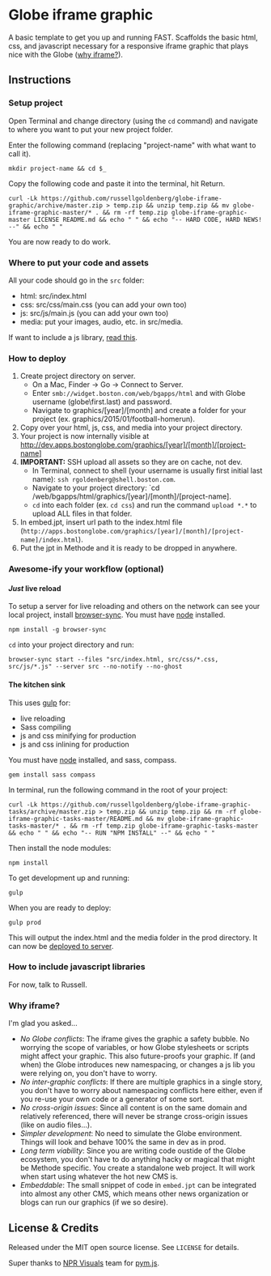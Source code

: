 # Globe iframe graphic
A basic template to get you up and running FAST. Scaffolds the basic html, css, and javascript necessary for a responsive iframe graphic that plays nice with the Globe ([why iframe?](#-why-iframe?)).

## Instructions
### Setup project
Open Terminal and change directory (using the `cd` command) and navigate to where you want to put your new project folder.

Enter the following command (replacing "project-name" with what want to call it).

    mkdir project-name && cd $_

Copy the following code and paste it into the terminal, hit Return.
    
    curl -Lk https://github.com/russellgoldenberg/globe-iframe-graphic/archive/master.zip > temp.zip && unzip temp.zip && mv globe-iframe-graphic-master/* . && rm -rf temp.zip globe-iframe-graphic-master LICENSE README.md && echo " " && echo "-- HARD CODE, HARD NEWS! --" && echo " "

You are now ready to do work.

### Where to put your code and assets
All your code should go in the `src` folder:
- html: src/index.html
- css: src/css/main.css (you can add your own too)
- js: src/js/main.js (you can add your own too)
- media: put your images, audio, etc. in src/media.

If want to include a js library, [read this](#how-to-include-javascript-libraries).

### How to deploy
1. Create project directory on server.
	- On a Mac, Finder -> Go -> Connect to Server.
	- Enter `smb://widget.boston.com/web/bgapps/html` and with Globe username (globe\first.last) and password.
	- Navigate to graphics/[year]/[month] and create a folder for your project (ex. graphics/2015/01/football-homerun).
2. Copy over your html, js, css, and media into your project directory.
3. Your project is now internally visible at http://dev.apps.bostonglobe.com/graphics/[year]/[month]/[project-name]
4. **IMPORTANT:** SSH upload all assets so they are on cache, not dev.
	- In Terminal, connect to shell (your username is usually first initial last name): `ssh rgoldenberg@shell.boston.com`.
	- Navigate to your project directory: `cd /web/bgapps/html/graphics/[year]/[month]/[project-name].
	- `cd` into each folder (ex. `cd css`) and run the command `upload *.*` to upload ALL files in that folder. 
4. In embed.jpt, insert url path to the index.html file (`http://apps.bostonglobe.com/graphics/[year]/[month]/[project-name]/index.html`).
5. Put the jpt in Methode and it is ready to be dropped in anywhere.

### Awesome-ify your workflow (optional)
#### *Just* live reload
To setup a server for live reloading and others on the network can see your local project, install [browser-sync](http://www.browsersync.io). You must have [node](http://nodejs.org) installed.

    npm install -g browser-sync

`cd` into your project directory and run:

    browser-sync start --files "src/index.html, src/css/*.css, src/js/*.js" --server src --no-notify --no-ghost

#### The kitchen sink
This uses [gulp](http://gulpjs.com) for:
- live reloading
- Sass compiling
- js and css minifying for production
- js and css inlining for production

You must have [node](http://nodejs.org) installed, and sass, compass.

	gem install sass compass

In terminal, run the following command in the root of your project:
	
	curl -Lk https://github.com/russellgoldenberg/globe-iframe-graphic-tasks/archive/master.zip > temp.zip && unzip temp.zip && rm -rf globe-iframe-graphic-tasks-master/README.md && mv globe-iframe-graphic-tasks-master/* . && rm -rf temp.zip globe-iframe-graphic-tasks-master && echo " " && echo "-- RUN "NPM INSTALL" --" && echo " "

	
Then install the node modules:

	npm install

To get development up and running:

	gulp

When you are ready to deploy:

	gulp prod

This will output the index.html and the media folder in the prod directory. It can now be [deployed to server](#how-to-deploy).

### How to include javascript libraries
For now, talk to Russell.

### Why iframe?
I'm glad you asked...
- *No Globe conflicts*: The iframe gives the graphic a safety bubble. No worrying the scope of variables, or how Globe stylesheets or scripts might affect your graphic. This also future-proofs your graphic. If (and when) the Globe introduces new namespacing, or changes a js lib you were relying on, you don't have to worry.
- *No inter-graphic conflicts*: If there are multiple graphics in a single story, you don't have to worry about namespacing conflicts here either, even if you re-use your own code or a generator of some sort.
- *No cross-origin issues*: Since all content is on the same domain and relatively referenced, there will never be strange cross-origin issues (like on audio files...). 
- *Simpler development*: No need to simulate the Globe environment. Things will look and behave 100% the same in dev as in prod.
- *Long term viability*: Since you are writing code oustide of the Globe ecosystem, you don't have to do anything hacky or magical that might be Methode specific. You create a standalone web project. It will work when start using whatever the hot new CMS is.
- *Embeddable*: The small snippet of code in `embed.jpt` can be integrated into almost any other CMS, which means other news organization or blogs can run our graphics (if we so desire).

## License & Credits

Released under the MIT open source license. See `LICENSE` for details.

Super thanks to [NPR Visuals](http://github.com/nprapps) team for [pym.js](https://github.com/nprapps/pym.js).
